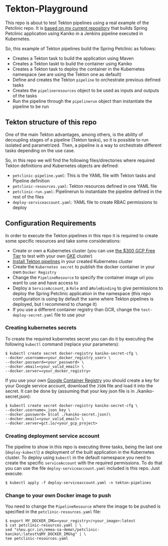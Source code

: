 # Tekton-Playground

This repo is about to test Tekton pipelines using a real example of the Petclinic repo. It is [based on my current repository](https://github.com/dcanadillas/petclinic-kaniko) that builds Spring Petclinic application using Kaniko in a Jenkins pipeline executed in Kubernetes.

So, this example of Tekton pipelines build the Spring Petclinic as follows:
- Creates a Tekton task to build the application using Maven
- Creates a Tekton taskt to build the container using Kaniko
- Creates a Tekton task to deploy the container in the Kubernetes namespace (we are using the Tekton one as default)
- Define and creates the Tekton `pipeline` to orchestrate previous defined tasks
- Creates the `pipelineresources` object to be used as inputs and outputs of the tasks
- Run the pipeline through the `pipelinerun` object than instantiate the pipeline to be run

## Tekton structure of this repo

One of the main Tekton advantages, among others, is the ability of decoupling stages of a pipeline (Tekton tasks), so it is possible to run isolated and parametrized. Then, a pipeline is a way to orchestrate different tasks depending on the use case.

So, in this repo we will find the following files/directories where required Tekton definitions and Kubernetes objects are defined:
- `petclinic-pipeline.yaml`: This is the YAML file with Tekton tasks and Pipeline definition
- `petclinic-resources.yaml`: Tekton resources defined in one YAML file
- `petclinic-run.yaml`: Pipelinerun to instantiate the pipeline defined in the rest of the files
- `deploy-serviceaccount.yaml`: YAML file to create RBAC permissions to deploy

## Configuration Requirements

In order to execute the Tekton pipelines in this repo it is required to create some specific resources and take some considerations:
- Create or own a Kubernetes cluster (you can use [the $300 GCP Free Tier](https://cloud.google.com/free/) to test with your own [GKE](https://cloud.google.com/kubernetes-engine/) cluster)
- [Install Tekton pipelines](https://github.com/tektoncd/pipeline/blob/master/docs/install.md) in your created Kubernetes cluster
- Create the `Kubernetes secret` to publish the docker container in your own `Docker Registry`
- Change the `PipelineResource` to specify the container image url you want to use and have access to
- Deploy a `ServiceAccount`, a `Role` and a`RoleBinding` to give permissions to deploy the Spring Petclinic application in the namespace (this repo configuration is using by default the same where Tekton pipelines is deployed, but I recommend to change it)
- If you use a different container registry than GCR, change the `test-deploy-secret.yaml` file to use your 

### Creating kubernetes secrets

To create the required kubernetes secret you can do it by executing the following `kubectl` command (replace your parameters):
```
$ kubectl create secret docker-registry kaniko-secret-cfg \
--docker.username=<your_docker_registry_user> \
--docker.password=<your_password> \
--docker.email=<your_valid_email> \
--docker.server=<your_docker_registry>
```

If you use your own [Google Container Registry](https://cloud.google.com/container-registry/) you should create a key for your Google service account, download the `JSON` file and load it into the secret. It can be done by (assuming that your key json file is in ./kaniko-secret.json):
```
$ kubectl create secret docker-registry kaniko-secret-cfg \
--docker.username=_json_key \
--docker.password= $(cat ./kaniko-secret.json)\ 
--docker.email=<your_valid_email> \
--docker.server=gct.io/<your_gcp_project>
```

### Creating deployment service account

The pipeline to show in this repo is executing three tasks, being the last one (`deploy-kubectl`) a deployment of the built application in the Kubernetes cluster. To deploy using `kubectl` in the default namespace you need to create the specific `serviceAccount` with the required permissions. To do that you can use the file `deploy-serviceaccount.yaml` included is this repo. Just execute:

```
$ kubectl apply -f deploy-serviceaccount.yaml -n tekton-pipelines
```

### Change to your own Docker image to push

You need to change the `PipelineResource` where the image to be pushed is specified in the `petclinic-resources.yaml` file:

```
$ export MY_DOCKER_IMG=<your_registry>/<your_image>:latest
$ cat petclinic-resources.yaml | \
sed "s%eu.gcr.io\/emea-sa-demo\/petclinic-kaniko\:latest%$MY_DOCKER_IMG%g" | \
tee petclinic-resources.yaml
```